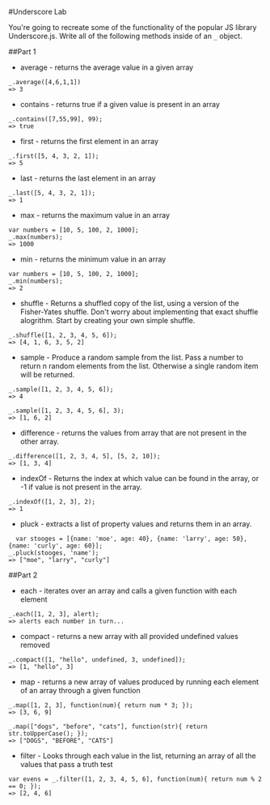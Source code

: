 #Underscore Lab

You're going to recreate some of the functionality of the popular JS library Underscore.js.  Write all of the following methods inside of an `_` object.

##Part 1

* average - returns the average value in a given array

```
_.average([4,6,1,1])
=> 3
```

* contains - returns true if a given value is present in an array

```
_.contains([7,55,99], 99);
=> true
```

* first - returns the first element in an array

```
_.first([5, 4, 3, 2, 1]);
=> 5
```

* last - returns the last element in an array

```
_.last([5, 4, 3, 2, 1]);
=> 1
```

* max - returns the maximum value in an array


```
var numbers = [10, 5, 100, 2, 1000];
_.max(numbers);
=> 1000
```

* min - returns the minimum value in an array

```
var numbers = [10, 5, 100, 2, 1000];
_.min(numbers);
=> 2
```

* shuffle - Returns a shuffled copy of the list, using a version of the Fisher-Yates shuffle.  Don't worry about implementing that exact shuffle alogrithm.  Start by creating your own simple shuffle.

```
_.shuffle([1, 2, 3, 4, 5, 6]);
=> [4, 1, 6, 3, 5, 2]
```


* sample - Produce a random sample from the list. Pass a number to return n random elements from the list. Otherwise a single random item will be returned.


```
_.sample([1, 2, 3, 4, 5, 6]);
=> 4

_.sample([1, 2, 3, 4, 5, 6], 3);
=> [1, 6, 2]
```

* difference - returns the values from array that are not present in the other array.

```
_.difference([1, 2, 3, 4, 5], [5, 2, 10]);
=> [1, 3, 4]
```

* indexOf - Returns the index at which value can be found in the array, or -1 if value is not present in the array.

```
_.indexOf([1, 2, 3], 2);
=> 1
```


* pluck - extracts a list of property values and returns them in an array.

```
  var stooges = [{name: 'moe', age: 40}, {name: 'larry', age: 50}, {name: 'curly', age: 60}];
_.pluck(stooges, 'name');
=> ["moe", "larry", "curly"]
```

##Part 2

* each - iterates over an array and calls a given function with each element

```
_.each([1, 2, 3], alert);
=> alerts each number in turn...
```

* compact - returns a new array with all provided undefined values removed

```
_.compact([1, "hello", undefined, 3, undefined]);
=> [1, "hello", 3]
```

* map - returns a new array of values produced by running each element of an array through a given function

```
_.map([1, 2, 3], function(num){ return num * 3; });
=> [3, 6, 9]

_.map(["dogs", "before", "cats"], function(str){ return str.toUpperCase(); });
=> ["DOGS", "BEFORE", "CATS"]

```

* filter - Looks through each value in the list, returning an array of all the values that pass a truth test

```
var evens = _.filter([1, 2, 3, 4, 5, 6], function(num){ return num % 2 == 0; });
=> [2, 4, 6]
```
